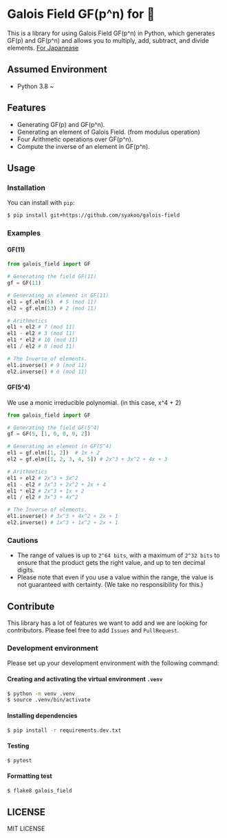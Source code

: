 # Galois Field GF(p^n) for 🐍

This is a library for using Galois Field GF(p^n) in Python, 
which generates GF(p) and GF(p^n) and allows you to multiply, add, subtract, and divide elements.
[For Japanease](https://github.com/syakoo/galois-field/blob/master/README.ja.md)

## Assumed Environment

- Python 3.8 ~

## Features

- Generating GF(p) and GF(p^n).
- Generating an element of Galois Field. (from modulus operation)
- Four Arithmetic operations over GF(p^n).
- Compute the inverse of an element in GF(p^n).

## Usage

### Installation

You can install with `pip`:

```bash
$ pip install git+https://github.com/syakoo/galois-field
```

### Examples
#### GF(11)

```python
from galois_field import GF

# Generating the field GF(11)
gf = GF(11)

# Generating an element in GF(11)
el1 = gf.elm(5)  # 5 (mod 11)
el2 = gf.elm(13) # 2 (mod 11)

# Arithmetics
el1 + el2 # 7 (mod 11)
el1 - el2 # 3 (mod 11)
el1 * el2 # 10 (mod 11)
el1 / el2 # 8 (mod 11)

# The Inverse of elements.
el1.inverse() # 9 (mod 11)
el2.inverse() # 6 (mod 11)
```

#### GF(5^4)

We use a monic irreducible polynomial. (in this case, x^4 + 2) 

```python
from galois_field import GF

# Generating the field GF(5^4)
gf = GF(5, [1, 0, 0, 0, 2])

# Generating an element in GF(5^4)
el1 = gf.elm([1, 2])  # 1x + 2
el2 = gf.elm([1, 2, 3, 4, 5]) # 2x^3 + 3x^2 + 4x + 3

# Arithmetics
el1 + el2 # 2x^3 + 3x^2
el1 - el2 # 3x^3 + 2x^2 + 2x + 4
el1 * el2 # 2x^3 + 1x + 2
el1 / el2 # 3x^3 + 4x^2

# The Inverse of elements.
el1.inverse() # 3x^3 + 4x^2 + 2x + 1
el2.inverse() # 1x^3 + 1x^2 + 2x + 1
```

### Cautions

- The range of values is up to `2^64 bits`, with a maximum of `2^32 bits` to ensure that the product gets the right value, and up to ten decimal digits.
- Please note that even if you use a value within the range, the value is not guaranteed with certainty. (We take no responsibility for this.)

## Contribute

This library has a lot of features we want to add and we are looking for contributors. Please feel free to add `Issues` and `PullRequest`.

### Development environment

Please set up your development environment with the following command:

#### Creating and activating the virtual environment `.venv`

```bash
$ python -m venv .venv
$ source .venv/bin/activate
```

#### Installing dependencies

```bash
$ pip install -r requirements.dev.txt
```

#### Testing

```bash
$ pytest
```

#### Formatting test

```bash
$ flake8 galois_field
```

## LICENSE
MIT LICENSE
